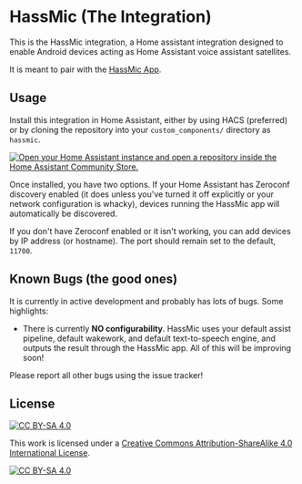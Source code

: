 # HassMic (The Integration)

This is the HassMic integration, a Home assistant integration designed to
enable Android devices acting as Home Assistant voice assistant satellites.

It is meant to pair with the [HassMic App](http://github.com/jeffc/hassmic-app).

## Usage

Install this integration in Home Assistant, either by using HACS (preferred) or
by cloning the repository into your `custom_components/` directory as `hassmic`.

[![Open your Home Assistant instance and open a repository inside the Home Assistant Community Store.](https://my.home-assistant.io/badges/hacs_repository.svg)](https://my.home-assistant.io/redirect/hacs_repository/?owner=jeffc&repository=hassmic-integration&category=integration)

Once installed, you have two options. If your Home Assistant has Zeroconf
discovery enabled (it does unless you've turned it off explicitly or your
network configuration is whacky), devices running the HassMic app will
automatically be discovered.

If you don't have Zeroconf enabled or it isn't working, you can add devices by
IP address (or hostname). The port should remain set to the default, `11700`.

## Known Bugs (the good ones)

It is currently in active development and probably has lots of bugs. Some
highlights:

- There is currently **NO configurability**. HassMic uses your default assist
  pipeline, default wakework, and default text-to-speech engine, and outputs the
  result through the HassMic app. All of this will be improving soon!

Please report all other bugs using the issue tracker!


## License

[![CC BY-SA 4.0][cc-by-sa-shield]][cc-by-sa]

This work is licensed under a
[Creative Commons Attribution-ShareAlike 4.0 International License][cc-by-sa].

[![CC BY-SA 4.0][cc-by-sa-image]][cc-by-sa]

[cc-by-sa]: http://creativecommons.org/licenses/by-sa/4.0/
[cc-by-sa-image]: https://licensebuttons.net/l/by-sa/4.0/88x31.png
[cc-by-sa-shield]: https://img.shields.io/badge/License-CC%20BY--SA%204.0-lightgrey.svg
